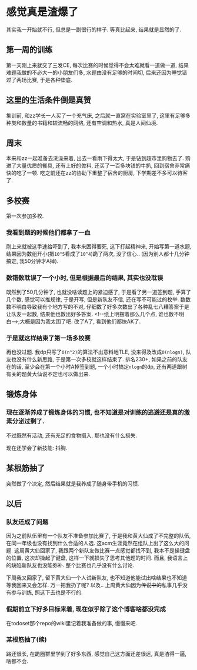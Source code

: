 # 感觉真是渣爆了
其实我一开始就不行, 但总是一副很行的样子. 等真比起来, 结果就是显然的了. 
## 第一周的训练
第一天刚上来就交了三发CE, 每次比赛的时候觉得不会太难就看一道做一道, 结果难题我做的不必大一的小朋友们多, 水题由没有足够的时间切, 后来还因为睡觉错过了两场比赛, 于是各种垫底. 
## 这里的生活条件倒是真赞
集训前, 和zz学长一人买了一个充气床, 之后就一直窝在实验室里了, 这里有足够多种类和数量的书籍和较流畅的网络, 还有空调和热水, 真是人间仙境. 
## 周末
本来和zz一起准备去洗澡来着, 出去一看雨下得太大, 于是钻到超市里购物去了. 购进了大量优质的餐具, 还有上好的佐料, 还买了一百多块钱的牛扒, 回到宿舍非常痛快的吃了一顿. 吃之前还在zz的协助下重整了宿舍的厨房, 下学期差不多可以待客了. 
## 多校赛
第一次参加多校. 
### 我看到题的时候他们都拿了一血
刚上来就被这手速给吓到了, 我本来困得要死, 这下打起精神来, 开始写第一道水题, 结果因为数组开小(把`10^5`看成了`10^4`)跪了两次, 没了信心.. (因为别人都十几分钟搞定, 我50分钟才A掉). 
### 数错数耽误了一个小时, 但是根据最后的结果, 其实也没耽误
既然到了50几分钟了, 也就没啥读题上的紧迫感了, 于是看了另一道签到题, 手算了几个数, 感觉可以推规律, 于是开写, 但是新队友不信, 还在写不可能过的枚举. 数数数不明白导致我有个地方写的不对, 仔细数了好多次数出了各种乱七八糟答案于是让队友一起数, 结果他也数出好多答案. &lt;!--纸上明摆着那么几个点, 谁也数不明白-->;大概是因为我太困了吧. 改了A了, 看到他们都快AK了. 
### 于是就这样结束了第一场多校赛
再也没过题. 我dp只写了`O(n^2)`的算法不出意料地TLE, 没来得及改成`O(nlogn)`, 队友也没有什么新思路, 于是第一次多校就这样结束了. 排名230+, 如果之前的队友在的话, 至少会在第一个小时A掉签到题, 一个小时搞定`nlogn`的dp, 还有两道跟树有关的题黄大仙说不定也可以做出来. 
## 锻炼身体
### 现在逐渐养成了锻炼身体的习惯, 也不知道是对训练的逃避还是真的激素分泌过剩了. 

不过既然有活动, 还有充足的食物摄入, 那也没有什么损失. 

现在还学会了新技能: 抖胸. 
## 某根筋抽了
突然做了个决定, 然后结果就是我养成了随身带手机的习惯. 
## 以后
### 队友还成了问题
因为之前队伍里有一个队友不准备参加比赛了, 于是我和黄大仙成了不完整的队伍, 在同一年级也没有找到什么合适的人选. 这acm生涯竟然在组队上出了这么大的问题. 这周黄大仙回家了, 我跟两个新队友做比赛一点感觉都找不到, 我本不是操键盘的位置, 这次却操起了键盘, 这样一下就损失了思考其他题的时间. 而且, 我语言上的缺陷新队友也没能弥补. 整个比赛也几乎没有什么讨论. 

下周我又回家了, 留下黄大仙一个人试新队友, 也不知道他能试出啥结果也不知道等我回来又会怎样. 万一把我扔了呢? 以及.. 上周黄大仙因为<del>传说中的</del>私事几乎没有参与训练, 照这下去也是不行的. 
### 假期前立下好多目标来着, 现在似乎除了这个博客啥都没完成
在todoset那个repo的wiki里记着我准备做的事, 慢慢来吧. 
### 某根筋抽了(续)
路还很长, 在跪圈群里学到了好多东西, 感觉自己这方面还差很远, 真是渣得一逼, 啥都不会. 
